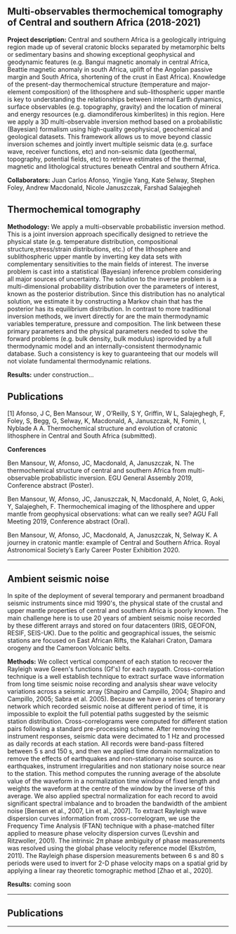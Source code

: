 ## Multi-observables thermochemical tomography of Central and southern Africa (2018-2021)


**Project description:** Central and southern Africa is a geologically intriguing region made up of several cratonic blocks separated by metamorphic belts or sedimentary basins and showing exceptional geophysical and geodynamic features (e.g. Bangui magnetic anomaly in central Africa, Beattie magnetic anomaly in south Africa, uplift of the Angolan passive margin and South Africa, shortening of the crust in East Africa). Knowledge of the present-day thermochemical structure (temperature and major-element composition) of the lithosphere and sub-lithospheric upper mantle is key to understanding the relationships between internal Earth dynamics, surface observables (e.g. topography, gravity) and the location of mineral and energy resources (e.g. diamondiferous kimberlites) in this region. Here we apply a 3D multi-observable inversion method based on a probabilistic (Bayesian) formalism using high-quality geophysical, geochemical and geological datasets. This framework allows us to move beyond classic inversion schemes and jointly invert multiple seismic data (e.g. surface wave, receiver functions, etc) and non-seismic data (geothermal, topography, potential fields, etc) to retrieve estimates of the thermal, magnetic and lithological structures beneath Central and southern Africa.

**Collaborators:** Juan Carlos Afonso, Yingjie Yang, Kate Selway, Stephen Foley, Andrew Macdonald, Nicole Januszczak, Farshad Salajegheh 

## Thermochemical tomography
**Methodology:** We apply a multi-observable probabilistic inversion method. This is a joint inversion approach specifically designed to retrieve the physical state (e.g. temperature distribution, compositional structure,stress/strain distributions, etc.) of the lithosphere and sublithospheric upper mantle by inverting key data sets with complementary sensitivities to the main fields of interest. The inverse problem is cast into a statistical (Bayesian) inference problem considering all major sources of uncertainty. The solution to the inverse problem is a multi-dimensional probability distribution over the parameters of interest, known as the posterior distribution. Since this distribution has no analytical solution, we estimate it by constructing a Markov chain that has the posterior has its equilibrium distribution. In contrast to more traditional inversion methods, we invert directly for are the main thermodynamic variables temperature, pressure and composition. The link between these primary parameters and the physical parameters needed to solve the forward problems (e.g. bulk density, bulk modulus) isprovided by a full thermodynamic model and an internally-consistent thermodynamic database. Such a consistency is key to guaranteeing that our models will not violate fundamental thermodynamic relations.

**Results:**  under construction...

## Publications

[1] Afonso, J C, Ben Mansour, W , O’Reilly, S Y, Griffin, W L, Salajeghegh, F, Foley, S, Begg, G, Selway, K, Macdonald, A, Januszczak, N, Fomin, I, Nyblade A A. Thermochemical structure and evolution of cratonic lithosphere in Central and South Africa (submitted).

**Conferences**

Ben Mansour, W, Afonso, JC, Macdonald, A, Januszczak, N. The thermochemical structure of central and southern Africa from multi-observable probabilistic inversion. EGU General Assembly 2019, Conference abstract (Poster).

Ben Mansour, W, Afonso, JC, Januszczak, N,  Macdonald, A, Nolet, G, Aoki, Y, Salajegheh, F. Thermochemical imaging of the lithosphere and upper mantle from geophysical observations: what can we really see? AGU Fall Meeting 2019, Conference abstract (Oral).

Ben Mansour, W, Afonso, JC, Macdonald, A, Januszczak, N, Selway K. A journey in cratonic mantle: example of Central and Southern Africa. Royal Astronomical Society’s Early Career Poster Exhibition 2020.
 
---

## Ambient seismic noise
In spite of the deployment of several temporary  and permanent broadband seismic instruments since mid 1990's, the physical state of the crustal and upper mantle properties of central and southern Africa is poorly known. The main challenge here is to use 20 years of ambient seismic noise recorded by these different arrays and stored on four datacenters (IRIS, GEOFON, RESIF, SEIS-UK). Due to the politic and geographical issues, the seismic stations are focused on East African Rifts, the Kalahari Craton, Damara orogeny and the Cameroon Volcanic belts.

**Methods:** We collect vertical component of each station to recover the Rayleigh wave Green's functions (Gf's) for each raypath. Cross-correlation technique is a well establish technique to extract surface wave information from long time seismic noise recording and analysis shear wave velocity variations across a seismic array (Shapiro and Campillo, 2004; Shapiro and Campillo, 2005; Sabra et al. 2005). Because we have a series of temporary network which recorded seismic noise at different period of time, it is impossible to exploit the full potential paths suggested by the seismic station distribution. Cross-correlograms were computed for different station pairs following a standard pre-processing scheme. After removing the instrument responses, seismic data were decimated to 1 Hz and processed as daily records at each station. All records were band-pass filtered between 5 s and 150 s, and then we applied time domain normalization to remove the effects of earthquakes and non-stationary noise source. as earthquakes, instrument irregularities and non stationary noise source near to the station. This method computes the running average of the absolute value of the waveform in a normalization time window of fixed length and weights the waveform at the centre of the window by the inverse of this average. We also applied spectral normalization for each record to avoid significant spectral imbalance and to broaden the bandwidth of the ambient noise [Bensen et al., 2007, Lin et al., 2007]. To extract Rayleigh wave dispersion curves information from cross-correlogram, we use the Frequency Time Analysis (FTAN) technique with a phase-matched filter applied to measure phase velocity dispersion curves (Levshin and Ritzwoller, 2001). The intrinsic 2π phase ambiguity of phase measurements was resolved using the global phase velocity reference model (Ekström, 2011). The Rayleigh phase dispersion measurements between 6 s and 80 s periods were used to invert for 2-D phase velocity maps on a spatial grid by applying a linear ray theoretic tomographic method [Zhao et al., 2020].

**Results:** coming soon

---

## Publications



---
